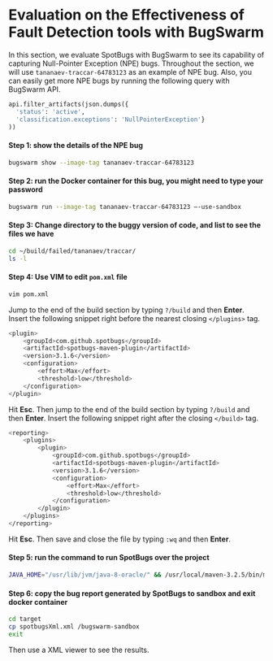 # Evaluation on the Effectiveness of Fault Detection tools with BugSwarm

In this section, we evaluate SpotBugs with BugSwarm to see its capability of capturing Null-Pointer Exception (NPE) bugs. Throughout the section, we will use `tananaev-traccar-64783123` as an example of NPE bug. Also, you can easily get more NPE bugs by running the following query with BugSwarm API.

```python
api.filter_artifacts(json.dumps({
  'status': 'active',
  'classification.exceptions': 'NullPointerException'}
))
```

#### Step 1: show the details of the NPE bug

```sh
bugswarm show --image-tag tananaev-traccar-64783123
```

#### Step 2: run the Docker container for this bug, you might need to type your password

```sh
bugswarm run --image-tag tananaev-traccar-64783123 –-use-sandbox
```

#### Step 3: Change directory to the buggy version of code, and list to see the files we have

```sh
cd ~/build/failed/tananaev/traccar/
ls -l
```

#### Step 4: Use VIM to edit `pom.xml` file

```sh
vim pom.xml
```

Jump to the end of the build section by typing `?/build` and then **Enter**. Insert the following snippet right before the nearest closing `</plugins>` tag.

```sh
<plugin>
    <groupId>com.github.spotbugs</groupId>
    <artifactId>spotbugs-maven-plugin</artifactId>
    <version>3.1.6</version>
    <configuration>
        <effort>Max</effort>
        <threshold>low</threshold>
    </configuration>
</plugin>

```


Hit **Esc**. Then jump to the end of the build section by typing `?/build` and then **Enter**. Insert the following snippet right after the closing `</build>` tag. 

```sh
<reporting>
    <plugins>
        <plugin>
            <groupId>com.github.spotbugs</groupId>
            <artifactId>spotbugs-maven-plugin</artifactId>
            <version>3.1.6</version>
            <configuration>
                <effort>Max</effort>
                <threshold>low</threshold>
            </configuration>
        </plugin>
    </plugins>
</reporting>
```

Hit **Esc**. Then save and close the file by typing `:wq` and then **Enter**.

#### Step 5: run the command to run SpotBugs over the project
    
```sh
JAVA_HOME="/usr/lib/jvm/java-8-oracle/" && /usr/local/maven-3.2.5/bin/mvn compile com.github.spotbugs:spotbugs-maven-plugin:3.1.6:spotbugs -Dhttps.protocols=TLSv1.2
```

#### Step 6: copy the bug report generated by SpotBugs to sandbox and exit docker container

```sh
cd target
cp spotbugsXml.xml /bugswarm-sandbox
exit
```

Then use a XML viewer to see the results.